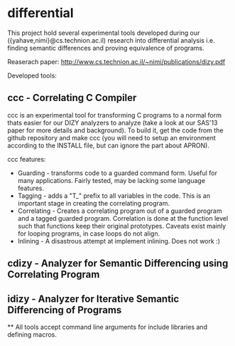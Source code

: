 differential
============

This project hold several experimental tools developed during our ({yahave,nimi}@cs.technion.ac.il) research into differential analysis i.e. finding semantic differences and proving equivalence of programs.

Reaserach paper: http://www.cs.technion.ac.il/~nimi/publications/dizy.pdf

Developed tools:

ccc - Correlating C Compiler
----------------------------
ccc is an experimental tool for transforming C programs to a normal form thats easier for our DIZY analyzers to analyze (take a look at our SAS'13 paper for more details and background). To build it, get the code from the github repository and make ccc (you will need to setup an environment according to the INSTALL file, but can ignore the part about APRON).

ccc features:

- Guarding - transforms code to a guarded command form. Useful for many applications. Fairly tested, may be lacking some language features.
- Tagging - adds a "T_" prefix to all variables in the code. This is an important stage in creating the correlating program.
- Correlating - Creates a correlating program out of a guarded program and a tagged guarded program. Correlation is done at the function level such that functions keep their original prototypes. Caveats exist mainly for looping programs, in case loops do not align.
- Inlining - A disastrous attempt at implement inlining. Does not work :)


cdizy - Analyzer for Semantic Differencing using Correlating Program
--------------------------------------------------------------------

idizy - Analyzer for Iterative Semantic Differencing of Programs
----------------------------------------------------------------



** All tools accept command line arguments for include libraries and defining macros. 
